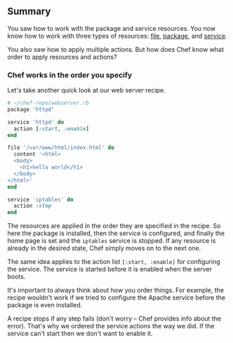 ## Summary

You saw how to work with the package and service resources. You now know how to work with three types of resources: [file](http://docs.chef.io/resource_file.html), [package](http://docs.chef.io/resource_package.html), and [service](http://docs.chef.io/resource_service.html).

You also saw how to apply multiple actions. But how does Chef know what order to apply resources and actions?

### Chef works in the order you specify

Let's take another quick look at our web server recipe.

```ruby
# ~/chef-repo/webserver.rb
package 'httpd'

service 'httpd' do
  action [:start, :enable]
end

file '/var/www/html/index.html' do
  content '<html>
  <body>
    <h1>hello world</h1>
  </body>
</html>'
end

service 'iptables' do
  action :stop
end
```

The resources are applied in the order they are specified in the recipe. So here the package is installed, then the service is configured, and finally the home page is set and the `iptables` service is stopped. If any resource is already in the desired state, Chef simply moves on to the next one.

The same idea applies to the action list `[:start, :enable]` for configuring the service. The service is started before it is enabled when the server boots.

It's important to always think about how you order things. For example, the recipe wouldn't work if we tried to configure the Apache service before the package is even installed.

A recipe stops if any step fails (don't worry &ndash; Chef provides info about the error). That's why we ordered the service actions the way we did. If the service can't start then we don't want to enable it.

